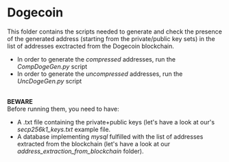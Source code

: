 # Dogecoin
This folder contains the scripts needed to generate and check the presence of the generated address (starting from the private/public key sets) in the list of addresses exctracted from the Dogecoin blockchain.
<br>
- In order to generate the *compressed* addresses, run the *CompDogeGen.py* script
- In order to generate the *uncompressed* addresses, run the *UncDogeGen.py* script
<br><br>

**BEWARE**<br>
Before running them, you need to have:
- A .txt file containing the private+public keys (let's have a look at our's *secp256k1_keys.txt* example file.
- A database implementing *mysql* fulfilled with the list of addresses extracted from the blockchain (let's have a look at our *address_extraction_from_blockchain* folder).
